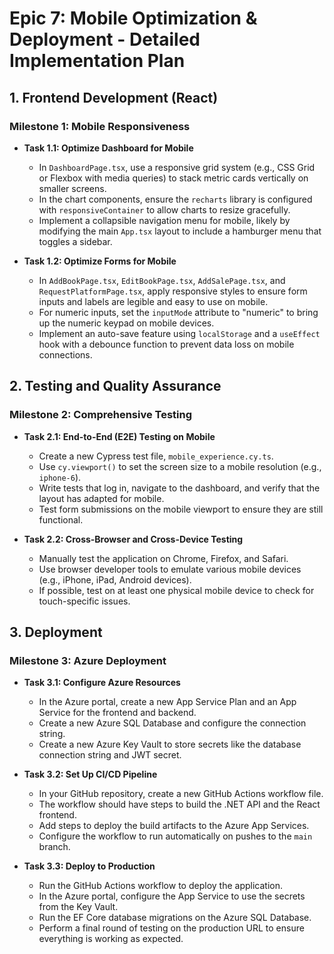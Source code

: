 # Epic 7: Mobile Optimization & Deployment - Detailed Implementation Plan

## 1. Frontend Development (React)

### Milestone 1: Mobile Responsiveness

- **Task 1.1: Optimize Dashboard for Mobile**
  - In `DashboardPage.tsx`, use a responsive grid system (e.g., CSS Grid or Flexbox with media queries) to stack metric cards vertically on smaller screens.
  - In the chart components, ensure the `recharts` library is configured with `responsiveContainer` to allow charts to resize gracefully.
  - Implement a collapsible navigation menu for mobile, likely by modifying the main `App.tsx` layout to include a hamburger menu that toggles a sidebar.

- **Task 1.2: Optimize Forms for Mobile**
  - In `AddBookPage.tsx`, `EditBookPage.tsx`, `AddSalePage.tsx`, and `RequestPlatformPage.tsx`, apply responsive styles to ensure form inputs and labels are legible and easy to use on mobile.
  - For numeric inputs, set the `inputMode` attribute to "numeric" to bring up the numeric keypad on mobile devices.
  - Implement an auto-save feature using `localStorage` and a `useEffect` hook with a debounce function to prevent data loss on mobile connections.

## 2. Testing and Quality Assurance

### Milestone 2: Comprehensive Testing

- **Task 2.1: End-to-End (E2E) Testing on Mobile**
  - Create a new Cypress test file, `mobile_experience.cy.ts`.
  - Use `cy.viewport()` to set the screen size to a mobile resolution (e.g., `iphone-6`).
  - Write tests that log in, navigate to the dashboard, and verify that the layout has adapted for mobile.
  - Test form submissions on the mobile viewport to ensure they are still functional.

- **Task 2.2: Cross-Browser and Cross-Device Testing**
  - Manually test the application on Chrome, Firefox, and Safari.
  - Use browser developer tools to emulate various mobile devices (e.g., iPhone, iPad, Android devices).
  - If possible, test on at least one physical mobile device to check for touch-specific issues.

## 3. Deployment

### Milestone 3: Azure Deployment

- **Task 3.1: Configure Azure Resources**
  - In the Azure portal, create a new App Service Plan and an App Service for the frontend and backend.
  - Create a new Azure SQL Database and configure the connection string.
  - Create a new Azure Key Vault to store secrets like the database connection string and JWT secret.

- **Task 3.2: Set Up CI/CD Pipeline**
  - In your GitHub repository, create a new GitHub Actions workflow file.
  - The workflow should have steps to build the .NET API and the React frontend.
  - Add steps to deploy the build artifacts to the Azure App Services.
  - Configure the workflow to run automatically on pushes to the `main` branch.

- **Task 3.3: Deploy to Production**
  - Run the GitHub Actions workflow to deploy the application.
  - In the Azure portal, configure the App Service to use the secrets from the Key Vault.
  - Run the EF Core database migrations on the Azure SQL Database.
  - Perform a final round of testing on the production URL to ensure everything is working as expected.